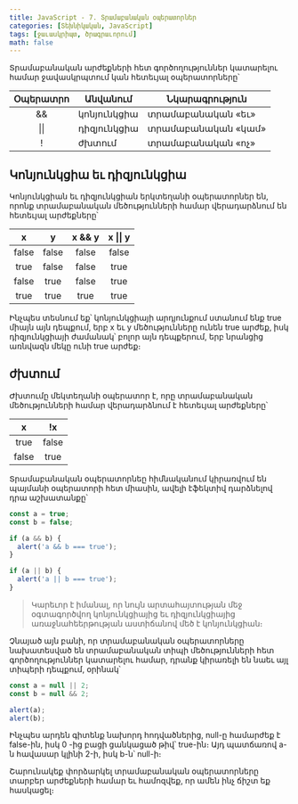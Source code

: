 ```yaml
---
title: JavaScript - 7. Տրամաբանական օպերատորներ
categories: [Տեխնիկական, JavaScript]
tags: [ջաւասկրիպտ, ծրագրաւորում]
math: false
---
```


Տրամաբանական արժեքների հետ գործողություններ կատարելու համար ջավասկրպտում կան հետեւյալ օպերատորները՝

| Օպերատրո | Անվանում    | Նկարագրություն     |
| :------: | ----------- | ------------------ |
|    &&    | կոնյունկցիա | տրամաբանական «եւ»  |
|   \|\|   | դիզյունկցիա | տրամաբանական «կամ» |
|    !     | ժխտում      | տրամաբանական «ոչ»  |

## Կոնյունկցիա եւ դիզյունկցիա

Կոնյունկցիան եւ դիզյունկցիան երկտեղանի օպերատորներ են, որոնք տրամաբանական մեծությունների համար վերադարձնում են հետեւյալ արժեքները՝

|   x   |   y   | x && y | x \|\| y |
| :---: | :---: | :----: | :------: |
| false | false | false  |  false   |
| true  | false | false  |   true   |
| false | true  | false  |   true   |
| true  | true  |  true  |   true   |

Ինչպես տեսնում եք՝ կոնյունկցիայի արդյունքում ստանում ենք true միայն այն դեպքում, երբ x եւ y մեծությունները ունեն true արժեք, իսկ դիզյունկցիայի ժամանակ՝ բոլոր այն դեպքերում, երբ նրանցից առնվազն մեկը ունի true արժեք։

## ժխտում

Ժխտումը մեկտեղանի օպերատոր է, որը տրամաբանական մեծությունների համար վերադարձնում է հետեւյալ արժեքները՝

|   x   |  !x   |
| :---: | :---: |
| true  | false |
| false | true  |

Տրամաբանական օպերատորնեը հիմնականում կիրառվում են պայմանի օպերատորի հետ միասին, ավելի էֆեկտիվ դարձնելով դրա աշխատանքը՝

```js
const a = true;
const b = false;

if (a && b) {
  alert('a && b === true');
}

if (a || b) {
  alert('a || b === true');
}
```

> Կարեւոր է իմանալ, որ նույն արտահայտության մեջ օգտագործվող կոնյունկցիայից եւ դիզյունկցիայից առաջնահեերթության աստիճանով մեծ է կոնյունկցիան։

Չնայած այն բանի, որ տրամաբանական օպերատորները նախատեսված են տրամաբանական տիպի մեծությունների հետ գործողություններ կատարելու համար, դրանք կիրառելի են նաեւ այլ տիպերի դեպքում, օրինակ՝

```js
const a = null || 2;
const b = null && 2;

alert(a);
alert(b);
```

Ինչպես արդեն գիտենք նախորդ հոդվածներից, null-ը համարժեք է false-ին, իսկ 0 -ից բացի ցանկացած թիվ՝ true-ին։ Այդ պատճառով a-ն հավասար կլինի 2-ի, իսկ b-ն՝ null-ի։

Շարունակեք փորձարկել տրամաբանական օպերատորները տարբեր արժեքների համար եւ համոզվեք, որ ամեն ինչ ճիշտ եք հասկացել։
